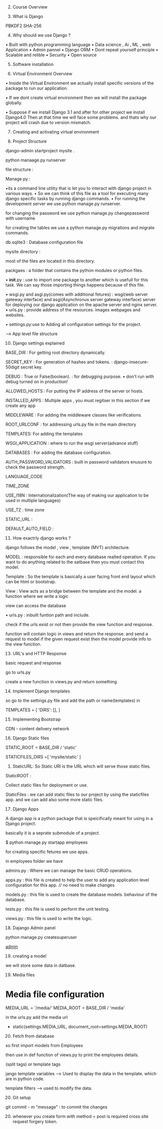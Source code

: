 2. Course Overview

3. What is Django

PBKDF2
SHA-256

4. Why should we use Django ?

• Built with python programming language
• Data science , Ai , ML , web Application
• Admin pannel
• Django ORM
• Dont repeat yourself principle
• Scalable and relible
• Security
• Open source

5. Software installation

6. Virtual Environment Overview

• Inside the Virtual Environment we actually install specific versions of the package to run our application.

• If we dont create virtual environment then we will install the package globally.

• Suppose if we install Django 3.1 and after for other project we install Django4.0 Then at that time we will face some problems. and thats why our project will crash due to version mismatch.

7. Creating and activating virtual environment

9. Project Structure


django-admin startproject mysite .

python manaage.py runserver


file structure :


Manage.py :

 •its a command line utility that is let you to interact with django project in various ways.
 • So we can think of this file as a tool for executing many django specific tasks by running django commands.
 • For running the development server we use python manage.py runserver.

for changing the password we use python manage.py changepassword with username

for creating the tables we use a python manage.py migrations and migrate commands.

db.sqlite3 : Database configuration file

mysite directory :

most of the files are located in this directory. 

packgaes : a folder that contains the python modules or python files.

• __init__.py : use to import one package to another which is usefull for this task. We can say those importing things happens because of this file.

• wsgi.py and asgi.py(comes with additional fetures) : wsgi(web server gateway interface) and asgi(Asynchronus server gateway interface) server for deploying our django application on the apache server and nginx server.
• urls.py : provide address of the resources. images webpages and websites.

• settings.py:use to  Adding all configuration settings for the project.

--> App level file structure

10. Django settings explained

BASE_DIR : For getting root directory dynamically.

SECRET_KEY : For generation of hashes and tokens. : django-insecure-50digit secret key.


DEBUG : True or False(boolean). : for debugging purpose.
• don't run with debug turned on in production!



ALLOWED_HOSTS : For putting the IP address of the server or hosts.

INSTALLED_APPS : Multiple apps , you must regitser in this section if we create any app

MIDDLEWARE : For adding the middleware classes like verifications.

ROOT_URLCONF : for addressing urls.py file in the main directory

TEMPLATES: For adding the templates


WSGI_APPLICATION : where to run the wsgi server(advance stuff)


DATABASES : For adding the database configuration.


AUTH_PASSWORD_VALIDATORS : built in password validators enusure to check the password strength.


LANGUAGE_CODE

TIME_ZONE

USE_I18N : Internationalization(The way of making our application to be used in multiple languages)

USE_TZ : time zone

STATIC_URL : 

DEFAULT_AUTO_FIELD :


11. How exactrly django works ?

django follows the model , view , template (MVT) architecture.

MODEL : responsible for each and every database realted operation.
If you want to do anything related to the satbase then you must contact this model.

Template : So the template is basically a user facing front end layout which can be html or bootstrap.

View : View acts as  a bridge between the template and the model.
a function where we write a logic

view can access the database

• urls.py : inbuilt funtion path and include.


check if the urls exist or not then provide the view function and response.


function will contain logic in views and return the response. 
and send a request to model if the given request exist then the model provide info to the view function.

13. URL's and HTTP Response

basic request and response 


go to urls.py

create a new function in views.py 
and return something


14. Implement Django templates

so go to the settings.py file and add the path or name(templates) in 

TEMPLATES = [
'DIRS': [],
]

15. Implementing Bootstrap

CDN - content delivery network

16. Django Static files

STATIC_ROOT = BASE_DIR / 'static'


STATICFILES_DIRS =[
    'mysite/static'
]


1. StaticURL: So Static URl is the URL which will serve those static files.

StaticROOT :

Collect static files for deployment or use.

StaticFiles :
we can add static files to our project by using the staticfiles app. and we can add also some more static files.

17. Django Apps

A django app is a python package that is speicifically meant for using in a Django project.

basically it is a seprate submodule of a project.


$ python manage.py startapp employees

for creating specific fetures we use apps.

in employees folder we have 

admins.py : Where we can manage the basic CRUD operations.

apps.py : this file is created to help the user to add any application level configuration for this app. // no need to make changes

models.py : this file is used to create the database models.
behaviour of the database.

tests.py : this file is used to perform the unit testing.

views.py : this file is used to write the logic.


18. Dajango Admin panel

python manage.py createsuperuser

[admin](http://127.0.0.1:8000/admin/) 

19. creating a model

we will store some data in datbase.



19. Media files

# Media file configuration

MEDIA_URL = '/media/'
MEDIA_ROOT = BASE_DIR / 'media'


in the urls.py add the media url

+ static(settings.MEDIA_URL, document_root=settings.MEDIA_ROOT)


20. Fetch from database

so first import models from Employees 

then use in def function of views.py to print the  employees details.

(split tags) or template tags

jango template variables --> Used to display the data in the template. which are in python
code.

template filters --> used to modify the data.


20. Git setup

git commit - m "message" : to commit the changes

20. whenever you create form with method = post is required cross site request forgery token.
